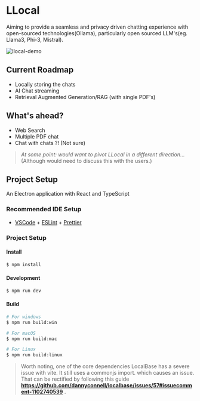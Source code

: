 # LLocal

Aiming to provide a seamless and privacy driven chatting experience with open-sourced technologies(Ollama), particularly open sourced LLM's(eg. Llama3, Phi-3, Mistral).

![llocal-demo](https://github.com/kartikm7/llocal/assets/108652656/62904ac1-c165-45de-9b53-219dddb0dac0)

## Current Roadmap
- Locally storing the chats
- AI Chat streaming
- Retrieval Augmented Generation/RAG (with single PDF's)

## What's ahead?
- Web Search
- Multiple PDF chat
- Chat with chats ?! (Not sure)

> *At some point: would want to pivot LLocal in a different direction...* (Although would need to discuss this with the users.)


## Project Setup

An Electron application with React and TypeScript

### Recommended IDE Setup

- [VSCode](https://code.visualstudio.com/) + [ESLint](https://marketplace.visualstudio.com/items?itemName=dbaeumer.vscode-eslint) + [Prettier](https://marketplace.visualstudio.com/items?itemName=esbenp.prettier-vscode)

### Project Setup

#### Install

```bash
$ npm install
```

#### Development

```bash
$ npm run dev
```

#### Build

```bash
# For windows
$ npm run build:win

# For macOS
$ npm run build:mac

# For Linux
$ npm run build:linux
```
> Worth noting, one of the core dependencies LocalBase has a severe issue with vite. It still uses a commonjs import. which causes an issue. That can be rectified by following this guide **https://github.com/dannyconnell/localbase/issues/57#issuecomment-1102740539** .
